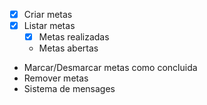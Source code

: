 - [x] Criar metas
- [x] Listar metas
    - [x] Metas realizadas
    - Metas abertas
- Marcar/Desmarcar metas como concluida
- Remover metas
- Sistema de mensages